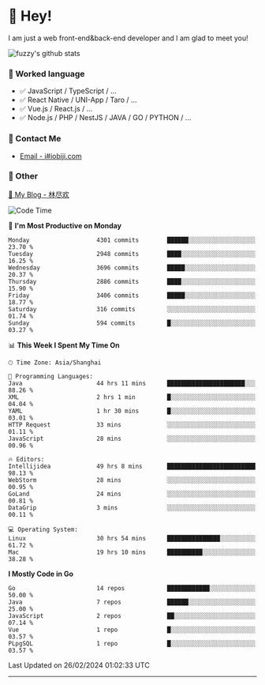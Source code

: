 # 👋 Hey!

I am just a web front-end&back-end developer and I am glad to meet you!

![fuzzy's github stats](https://github-readme-stats.vercel.app/api?username=JaydenForYou&&show_icons=true&&title_color=1abc9c&&icon_color=1abc9c)


### 📝 Worked language

- ✅ JavaScript / TypeScript / ...
- ✅ React Native / UNI-App / Taro / ...
- ✅ Vue.js / React.js / ...
- ✅ Node.js / PHP / NestJS / JAVA / GO / PYTHON / ...

### 📮 Contact Me

- [Email - i#iobiji.com](mailto:i@iobiji.com)


### 🤪 Other

[📌 My Blog - 林尽欢](https://iobiji.com)

<!--START_SECTION:waka-->
![Code Time](http://img.shields.io/badge/Code%20Time-239%20hrs%2057%20mins-blue)

📅 **I'm Most Productive on Monday** 

```text
Monday                   4301 commits        ██████░░░░░░░░░░░░░░░░░░░   23.70 % 
Tuesday                  2948 commits        ████░░░░░░░░░░░░░░░░░░░░░   16.25 % 
Wednesday                3696 commits        █████░░░░░░░░░░░░░░░░░░░░   20.37 % 
Thursday                 2886 commits        ████░░░░░░░░░░░░░░░░░░░░░   15.90 % 
Friday                   3406 commits        █████░░░░░░░░░░░░░░░░░░░░   18.77 % 
Saturday                 316 commits         ░░░░░░░░░░░░░░░░░░░░░░░░░   01.74 % 
Sunday                   594 commits         █░░░░░░░░░░░░░░░░░░░░░░░░   03.27 % 
```


📊 **This Week I Spent My Time On** 

```text
🕑︎ Time Zone: Asia/Shanghai

💬 Programming Languages: 
Java                     44 hrs 11 mins      ██████████████████████░░░   88.26 % 
XML                      2 hrs 1 min         █░░░░░░░░░░░░░░░░░░░░░░░░   04.04 % 
YAML                     1 hr 30 mins        █░░░░░░░░░░░░░░░░░░░░░░░░   03.01 % 
HTTP Request             33 mins             ░░░░░░░░░░░░░░░░░░░░░░░░░   01.11 % 
JavaScript               28 mins             ░░░░░░░░░░░░░░░░░░░░░░░░░   00.96 % 

🔥 Editors: 
Intellijidea             49 hrs 8 mins       █████████████████████████   98.13 % 
WebStorm                 28 mins             ░░░░░░░░░░░░░░░░░░░░░░░░░   00.95 % 
GoLand                   24 mins             ░░░░░░░░░░░░░░░░░░░░░░░░░   00.81 % 
DataGrip                 3 mins              ░░░░░░░░░░░░░░░░░░░░░░░░░   00.11 % 

💻 Operating System: 
Linux                    30 hrs 54 mins      ███████████████░░░░░░░░░░   61.72 % 
Mac                      19 hrs 10 mins      ██████████░░░░░░░░░░░░░░░   38.28 % 
```

**I Mostly Code in Go** 

```text
Go                       14 repos            ████████████░░░░░░░░░░░░░   50.00 % 
Java                     7 repos             ██████░░░░░░░░░░░░░░░░░░░   25.00 % 
JavaScript               2 repos             ██░░░░░░░░░░░░░░░░░░░░░░░   07.14 % 
Vue                      1 repo              █░░░░░░░░░░░░░░░░░░░░░░░░   03.57 % 
PLpgSQL                  1 repo              █░░░░░░░░░░░░░░░░░░░░░░░░   03.57 % 
```




 Last Updated on 26/02/2024 01:02:33 UTC
<!--END_SECTION:waka-->
---
